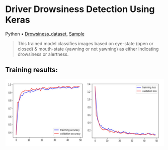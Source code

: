 # Driver Drowsiness Detection Using Keras
Python • [Drowsiness_dataset,](https://www.kaggle.com/datasets/dheerajperumandla/drowsiness-dataset) [Sample](https://www.kaggle.com/datasets/shreyamgupta/sample)
> This trained model classifies images based on eye-state (open or closed) & mouth-state (yawning or not yawning) as either indicating drowsiness or alertness.

## Training results:

![](result/graph.jpg)

